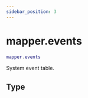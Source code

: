 ```yaml
---
sidebar_position: 3
---
```


# mapper.events
```lua
mapper.events
```
System event table.


## Type
